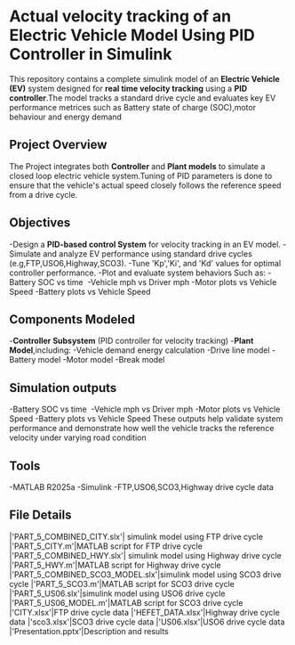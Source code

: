 # Actual velocity tracking of an Electric Vehicle Model Using PID Controller in Simulink
This repository contains a complete simulink model of an **Electric Vehicle (EV)** system designed for **real time velocity tracking**  using a **PID controller**.The model tracks a standard drive cycle and evaluates key EV performance metrices such as Battery state of charge (SOC),motor behaviour and energy demand 
## Project Overview 
The Project integrates both **Controller** and **Plant models** to simulate a closed loop electric vehicle system.Tuning of PID parameters is done to ensure that the vehicle's actual speed closely follows the reference speed from a drive cycle. 
## Objectives
-Design a **PID-based control System** for velocity tracking in an EV model.
-Simulate and analyze EV performance using standard drive cycles (e.g,FTP,USO6,Highway,SCO3).
-Tune 'Kp','Ki', and 'Kd' values for optimal controller performance.
-Plot and evaluate system behaviors 
Such as:
-Battery SOC vs time 
-Vehicle mph vs Driver mph
-Motor plots vs Vehicle Speed
-Battery plots vs Vehicle Speed
## Components Modeled
-**Controller Subsystem** (PID controller for velocity tracking)
-**Plant Model**,including:
-Vehicle demand energy calculation
-Drive line model
-Battery model
-Motor model
-Break model
## Simulation outputs
-Battery SOC vs time 
-Vehicle mph vs Driver mph
-Motor plots vs Vehicle Speed
-Battery plots vs Vehicle Speed
These outputs help validate system performance and demonstrate how well the vehicle tracks the reference velocity under varying road condition
## Tools
-MATLAB R2025a
-Simulink
-FTP,USO6,SCO3,Highway drive cycle data 
## File Details
|'PART_5_COMBINED_CITY.slx'| simulink model using FTP drive cycle
|'PART_5_CITY.m'|MATLAB script for  FTP drive cycle
|'PART_5_COMBINED_HWY.slx'| simulink model using Highway drive cycle
|'PART_5_HWY.m'|MATLAB script for  Highway drive cycle
|'PART_5_COMBINED_SCO3_MODEL.slx'|simulink model using SCO3 drive cycle
|'PART_5_SCO3.m'|MATLAB script for SCO3 drive cycle
|'PART_5_US06.slx'|simulink model using USO6 drive cycle
|'PART_5_US06_MODEL.m'|MATLAB script for SCO3 drive cycle
|'CITY.xlsx'|FTP drive cycle data
|'HEFET_DATA.xlsx'|Highway drive cycle data
|'sco3.xlsx'|SCO3 drive cycle data
|'US06.xlsx'|USO6 drive cycle data
|'Presentation.pptx'|Description and results




